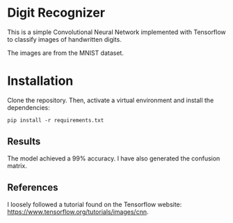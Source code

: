 # Digit Recognizer

This is a simple Convolutional Neural Network implemented with Tensorflow to classify images of handwritten digits. 

The images are from the MNIST dataset.



# Installation
Clone the repository. Then, activate a virtual environment and install the dependencies:
```
pip install -r requirements.txt
```

## Results
The model achieved a 99% accuracy. I have also generated the confusion matrix.

## References
I loosely followed a tutorial found on the Tensorflow website: https://www.tensorflow.org/tutorials/images/cnn.
